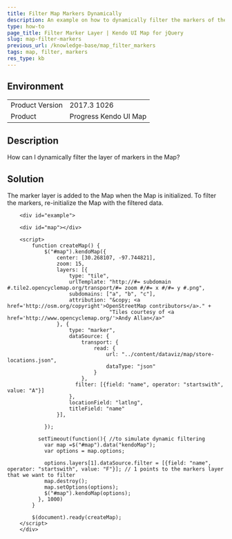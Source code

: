 ```yaml
---
title: Filter Map Markers Dynamically
description: An example on how to dynamically filter the markers of the Kendo UI Map.
type: how-to
page_title: Filter Marker Layer | Kendo UI Map for jQuery
slug: map-filter-markers
previous_url: /knowledge-base/map_filter_markers
tags: map, filter, markers
res_type: kb
---
```


## Environment

<table>
	<tr>
		<td>Product Version</td>
		<td>2017.3 1026</td>
	</tr>
	<tr>
		<td>Product</td>
		<td>Progress Kendo UI Map</td>
	</tr>
</table>

## Description

How can I dynamically filter the layer of markers in the Map?

## Solution

The marker layer is added to the Map when the Map is initialized. To filter the markers, re-initialize the Map with the filtered data.

```dojo
    <div id="example">

    <div id="map"></div>

    <script>
        function createMap() {
            $("#map").kendoMap({
                center: [30.268107, -97.744821],
                zoom: 15,
                layers: [{
                    type: "tile",
                    urlTemplate: "http://#= subdomain #.tile2.opencyclemap.org/transport/#= zoom #/#= x #/#= y #.png",
                    subdomains: ["a", "b", "c"],
                    attribution: "&copy; <a href='http://osm.org/copyright'>OpenStreetMap contributors</a>." +
                                 "Tiles courtesy of <a href='http://www.opencyclemap.org/'>Andy Allan</a>"
                }, {
                    type: "marker",
                    dataSource: {
                        transport: {
                            read: {
                                url: "../content/dataviz/map/store-locations.json",
                                dataType: "json"
                            }
                        },
                      filter: [{field: "name", operator: "startswith", value: "A"}]
                    },
                    locationField: "latlng",
                    titleField: "name"
                }],

            });

          setTimeout(function(){ //to simulate dynamic filtering
            var map =$("#map").data("kendoMap");
            var options = map.options;

            options.layers[1].dataSource.filter = [{field: "name", operator: "startswith", value: "F"}]; // 1 points to the markers layer that we want to filter
            map.destroy();
            map.setOptions(options);
            $("#map").kendoMap(options);
          }, 1000)
        }

        $(document).ready(createMap);
    </script>
	</div>
```
